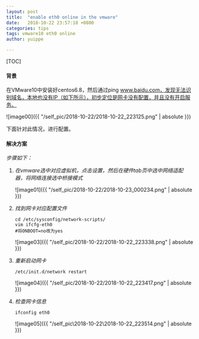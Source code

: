 ```yaml
---
layout: post
title:  "enable eth0 online in the vmware"
date:   2018-10-22 23:57:18 +0800
categories: tips
tags: vmware10 eth0 online
author: yuippe

---
```


[TOC]

#### 背景

在VMware10中安装好centos6.8，然后通过ping www.baidu.com，发现无法识别域名，本地也没有IP（如下所示），初步定位是网卡没有配置，并且没有开启服务。

![image00]({{ "/self_pic/2018-10-22/2018-10-22_223125.png" | absolute }})

下面针对此情况，进行配置。

#### 解决方案

*步骤如下：*

1. *在vmware选中对应虚拟机，点击设置，然后在硬件tab页中选中网络适配器，将网络连接选中桥接模式*

   ![image01]({{ "/self_pic/2018-10-22/2018-10-23_000234.png" | absolute }})

2. *找到网卡对应配置文件*

   ```shell
   cd /etc/sysconfig/network-scripts/
   vim ifcfg-eth0
   #将ONBOOT=no改为yes
   ```

   ![image03]({{ "/self_pic/2018-10-22/2018-10-22_223338.png" | absolute }})

3. *重新启动网卡*

   ```shell
   /etc/init.d/network restart
   ```

   ![image04]({{ "/self_pic/2018-10-22/2018-10-22_223417.png" | absolute }})

4. *检查网卡信息*

   ```shell
   ifconfig eth0
   ```

   ![image05]({{ "/self_pic\2018-10-22\2018-10-22_223514.png" | absolute }})